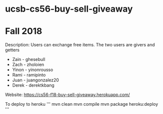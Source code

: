 # ucsb-cs56-buy-sell-giveaway

# Fall 2018
Description: Users can exchange free items. The two users are givers and getters

- Zain - ghesebull
- Zach - zholoien
- Yinon - yinonrousso
- Rami - ramipinto
- Juan - juangonzalez20
- Derek - derektkbang

Website: https://cs56-f18-buy-sell-giveaway.herokuapp.com/

To deploy to heroku
'''
mvn clean
mvn compile
mvn package heroku:deploy
'''
